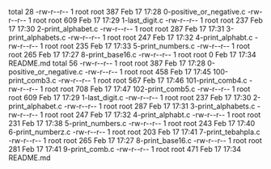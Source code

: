 total 28
-rw-r--r-- 1 root root 387 Feb 17 17:28 0-positive_or_negative.c
-rw-r--r-- 1 root root 609 Feb 17 17:29 1-last_digit.c
-rw-r--r-- 1 root root 237 Feb 17 17:30 2-print_alphabet.c
-rw-r--r-- 1 root root 287 Feb 17 17:31 3-print_alphabets.c
-rw-r--r-- 1 root root 247 Feb 17 17:32 4-print_alphabt.c
-rw-r--r-- 1 root root 235 Feb 17 17:33 5-print_numbers.c
-rw-r--r-- 1 root root 265 Feb 17 17:27 8-print_base16.c
-rw-r--r-- 1 root root   0 Feb 17 17:34 README.md
total 56
-rw-r--r-- 1 root root 387 Feb 17 17:28 0-positive_or_negative.c
-rw-r--r-- 1 root root 458 Feb 17 17:45 100-print_comb3.c
-rw-r--r-- 1 root root 567 Feb 17 17:46 101-print_comb4.c
-rw-r--r-- 1 root root 708 Feb 17 17:47 102-print_comb5.c
-rw-r--r-- 1 root root 609 Feb 17 17:29 1-last_digit.c
-rw-r--r-- 1 root root 237 Feb 17 17:30 2-print_alphabet.c
-rw-r--r-- 1 root root 287 Feb 17 17:31 3-print_alphabets.c
-rw-r--r-- 1 root root 247 Feb 17 17:32 4-print_alphabt.c
-rw-r--r-- 1 root root 231 Feb 17 17:38 5-print_numbers.c
-rw-r--r-- 1 root root 243 Feb 17 17:40 6-print_numberz.c
-rw-r--r-- 1 root root 203 Feb 17 17:41 7-print_tebahpla.c
-rw-r--r-- 1 root root 265 Feb 17 17:27 8-print_base16.c
-rw-r--r-- 1 root root 281 Feb 17 17:41 9-print_comb.c
-rw-r--r-- 1 root root 471 Feb 17 17:34 README.md
